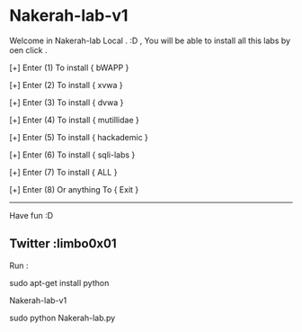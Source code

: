 # Nakerah-lab-v1
Welcome in Nakerah-lab Local . :D  , You will be able to install all this labs by oen click .
 
 [+] Enter (1) To install { bWAPP      }
 
 [+] Enter (2) To install { xvwa       }
 
 [+] Enter (3) To install { dvwa       }
 
 [+] Enter (4) To install { mutillidae }
 
 [+] Enter (5) To install { hackademic }
 
 [+] Enter (6) To install { sqli-labs  }
 
 [+] Enter (7) To install { ALL        }
 
 [+] Enter (8) Or anything To  { Exit  }
 
 -----------------------------
 Have fun :D 

Twitter :limbo0x01
------------------------------
Run : 

sudo apt-get install python

Nakerah-lab-v1

sudo python Nakerah-lab.py
